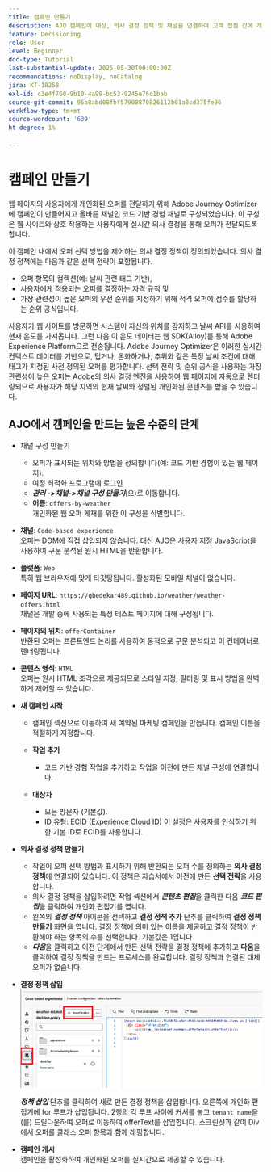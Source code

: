 ```yaml
---
title: 캠페인 만들기
description: AJO 캠페인이 대상, 의사 결정 정책 및 채널을 연결하여 고객 접점 간에 개인화된 오퍼를 적시에 전달하는 방법을 알아봅니다.
feature: Decisioning
role: User
level: Beginner
doc-type: Tutorial
last-substantial-update: 2025-05-30T00:00:00Z
recommendations: noDisplay, noCatalog
jira: KT-18258
exl-id: c3e4f760-9b10-4a99-bc53-9245e76c1bab
source-git-commit: 95a8abd08fbf57900870826112b01a8cd375fe96
workflow-type: tm+mt
source-wordcount: '639'
ht-degree: 1%

---
```


# 캠페인 만들기

웹 페이지의 사용자에게 개인화된 오퍼를 전달하기 위해 Adobe Journey Optimizer에 캠페인이 만들어지고 올바른 채널인 코드 기반 경험 채널로 구성되었습니다. 이 구성은 웹 사이트와 상호 작용하는 사용자에게 실시간 의사 결정을 통해 오퍼가 전달되도록 합니다.

이 캠페인 내에서 오퍼 선택 방법을 제어하는 의사 결정 정책이 정의되었습니다. 의사 결정 정책에는 다음과 같은 선택 전략이 포함됩니다.

- 오퍼 항목의 컬렉션(예: 날씨 관련 태그 기반),
- 사용자에게 적용되는 오퍼를 결정하는 자격 규칙 및
- 가장 관련성이 높은 오퍼의 우선 순위를 지정하기 위해 적격 오퍼에 점수를 할당하는 순위 공식입니다.

사용자가 웹 사이트를 방문하면 시스템이 자신의 위치를 감지하고 날씨 API를 사용하여 현재 온도를 가져옵니다. 그런 다음 이 온도 데이터는 웹 SDK(Alloy)를 통해 Adobe Experience Platform으로 전송됩니다. Adobe Journey Optimizer은 이러한 실시간 컨텍스트 데이터를 기반으로, 덥거나, 온화하거나, 추위와 같은 특정 날씨 조건에 대해 태그가 지정된 사전 정의된 오퍼를 평가합니다. 선택 전략 및 순위 공식을 사용하는 가장 관련성이 높은 오퍼는 Adobe의 의사 결정 엔진을 사용하여 웹 페이지에 자동으로 렌더링되므로 사용자가 해당 지역의 현재 날씨와 정렬된 개인화된 콘텐츠를 받을 수 있습니다.


## AJO에서 캠페인을 만드는 높은 수준의 단계

- 채널 구성 만들기
   - 오퍼가 표시되는 위치와 방법을 정의합니다(예: 코드 기반 경험이 있는 웹 페이지).
   - 여정 최적화 프로그램에 로그인
   - _**관리 ->채널->채널 구성 만들기**_(으)로 이동합니다.
   - **이름**: `offers-by-weather`\
     개인화된 웹 오퍼 게재를 위한 이 구성을 식별합니다.
- **채널**:
  `Code-based experience`\
  오퍼는 DOM에 직접 삽입되지 않습니다. 대신 AJO은 사용자 지정 JavaScript을 사용하여 구문 분석된 원시 HTML을 반환합니다.
- **플랫폼**: `Web`\
  특히 웹 브라우저에 맞게 타깃팅됩니다. 활성화된 모바일 채널이 없습니다.

- **페이지 URL**: `https://gbedekar489.github.io/weather/weather-offers.html`\
  채널은 개발 중에 사용되는 특정 테스트 페이지에 대해 구성됩니다.
- **페이지의 위치**: `offerContainer`\
  반환된 오퍼는 프론트엔드 논리를 사용하여 동적으로 구문 분석되고 이 컨테이너로 렌더링됩니다.

- **콘텐츠 형식**: `HTML`\
  오퍼는 원시 HTML 조각으로 제공되므로 스타일 지정, 필터링 및 표시 방법을 완벽하게 제어할 수 있습니다.


- **새 캠페인 시작**
   - 캠페인 섹션으로 이동하여 새 예약된 마케팅 캠페인을 만듭니다. 캠페인 이름을 적절하게 지정합니다.
   - **작업 추가**
      - 코드 기반 경험 작업을 추가하고 작업을 이전에 만든 채널 구성에 연결합니다.



   - **대상자**
      - 모든 방문자 (기본값).
      - ID 유형: ECID (Experience Cloud ID)
이 설정은 사용자를 인식하기 위한 기본 ID로 ECID를 사용합니다.


- **의사 결정 정책 만들기**
   - 작업이 오퍼 선택 방법과 표시하기 위해 반환되는 오퍼 수를 정의하는 **의사 결정 정책**&#x200B;에 연결되어 있습니다. 이 정책은 자습서에서 이전에 만든 **선택 전략**&#x200B;을 사용합니다.
   - 의사 결정 정책을 삽입하려면 작업 섹션에서 **_콘텐츠 편집_**&#x200B;을 클릭한 다음 **_코드 편집_**&#x200B;을 클릭하여 개인화 편집기를 엽니다.
   - 왼쪽의 _**결정 정책**_ 아이콘을 선택하고 **결정 정책 추가** 단추를 클릭하여 **결정 정책 만들기** 화면을 엽니다. 결정 정책에 의미 있는 이름을 제공하고 결정 정책이 반환해야 하는 항목의 수를 선택합니다. 기본값은 1입니다.
   - **_다음_**&#x200B;을 클릭하고 이전 단계에서 만든 선택 전략을 결정 정책에 추가하고 **다음**&#x200B;을 클릭하여 결정 정책을 만드는 프로세스를 완료합니다. 결정 정책과 연결된 대체 오퍼가 없습니다.



- **결정 정책 삽입**
  ![개인화 편집기](assets/personalization-editor.png)

  _**정책 삽입**_ 단추를 클릭하여 새로 만든 결정 정책을 삽입합니다. 오른쪽에 개인화 편집기에 for 루프가 삽입됩니다.
2행의 각 루프 사이에 커서를 놓고 `tenant name`을(를) 드릴다운하여 오퍼로 이동하여 offerText를 삽입합니다. 스크린샷과 같이 Div에서 오퍼를 클래스 오퍼 항목과 함께 래핑합니다.



- **캠페인 게시**\
  캠페인을 활성화하여 개인화된 오퍼를 실시간으로 제공할 수 있습니다.
